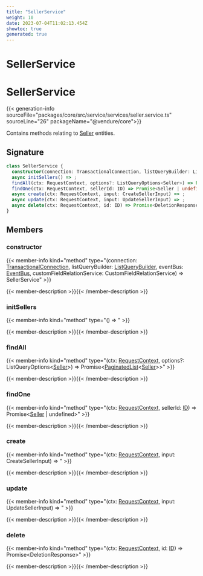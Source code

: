 ```yaml
---
title: "SellerService"
weight: 10
date: 2023-07-04T11:02:13.454Z
showtoc: true
generated: true
---
```

<!-- This file was generated from the Vendure source. Do not modify. Instead, re-run the "docs:build" script -->

# SellerService
<div class="symbol">


# SellerService

{{< generation-info sourceFile="packages/core/src/service/services/seller.service.ts" sourceLine="26" packageName="@vendure/core">}}

Contains methods relating to <a href='/typescript-api/entities/seller#seller'>Seller</a> entities.

## Signature

```TypeScript
class SellerService {
  constructor(connection: TransactionalConnection, listQueryBuilder: ListQueryBuilder, eventBus: EventBus, customFieldRelationService: CustomFieldRelationService)
  async initSellers() => ;
  findAll(ctx: RequestContext, options?: ListQueryOptions<Seller>) => Promise<PaginatedList<Seller>>;
  findOne(ctx: RequestContext, sellerId: ID) => Promise<Seller | undefined>;
  async create(ctx: RequestContext, input: CreateSellerInput) => ;
  async update(ctx: RequestContext, input: UpdateSellerInput) => ;
  async delete(ctx: RequestContext, id: ID) => Promise<DeletionResponse>;
}
```
## Members

### constructor

{{< member-info kind="method" type="(connection: <a href='/typescript-api/data-access/transactional-connection#transactionalconnection'>TransactionalConnection</a>, listQueryBuilder: <a href='/typescript-api/data-access/list-query-builder#listquerybuilder'>ListQueryBuilder</a>, eventBus: <a href='/typescript-api/events/event-bus#eventbus'>EventBus</a>, customFieldRelationService: CustomFieldRelationService) => SellerService"  >}}

{{< member-description >}}{{< /member-description >}}

### initSellers

{{< member-info kind="method" type="() => "  >}}

{{< member-description >}}{{< /member-description >}}

### findAll

{{< member-info kind="method" type="(ctx: <a href='/typescript-api/request/request-context#requestcontext'>RequestContext</a>, options?: ListQueryOptions&#60;<a href='/typescript-api/entities/seller#seller'>Seller</a>&#62;) => Promise&#60;<a href='/typescript-api/common/paginated-list#paginatedlist'>PaginatedList</a>&#60;<a href='/typescript-api/entities/seller#seller'>Seller</a>&#62;&#62;"  >}}

{{< member-description >}}{{< /member-description >}}

### findOne

{{< member-info kind="method" type="(ctx: <a href='/typescript-api/request/request-context#requestcontext'>RequestContext</a>, sellerId: <a href='/typescript-api/common/id#id'>ID</a>) => Promise&#60;<a href='/typescript-api/entities/seller#seller'>Seller</a> | undefined&#62;"  >}}

{{< member-description >}}{{< /member-description >}}

### create

{{< member-info kind="method" type="(ctx: <a href='/typescript-api/request/request-context#requestcontext'>RequestContext</a>, input: CreateSellerInput) => "  >}}

{{< member-description >}}{{< /member-description >}}

### update

{{< member-info kind="method" type="(ctx: <a href='/typescript-api/request/request-context#requestcontext'>RequestContext</a>, input: UpdateSellerInput) => "  >}}

{{< member-description >}}{{< /member-description >}}

### delete

{{< member-info kind="method" type="(ctx: <a href='/typescript-api/request/request-context#requestcontext'>RequestContext</a>, id: <a href='/typescript-api/common/id#id'>ID</a>) => Promise&#60;DeletionResponse&#62;"  >}}

{{< member-description >}}{{< /member-description >}}


</div>
